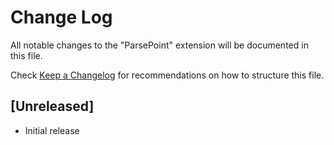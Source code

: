 # Change Log

All notable changes to the "ParsePoint" extension will be documented in this file.

Check [Keep a Changelog](http://keepachangelog.com/) for recommendations on how to structure this file.

## [Unreleased]

- Initial release